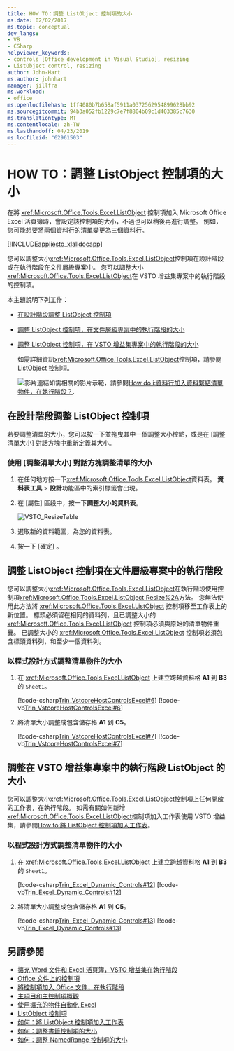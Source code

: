 ```yaml
---
title: HOW TO：調整 ListObject 控制項的大小
ms.date: 02/02/2017
ms.topic: conceptual
dev_langs:
- VB
- CSharp
helpviewer_keywords:
- controls [Office development in Visual Studio], resizing
- ListObject control, resizing
author: John-Hart
ms.author: johnhart
manager: jillfra
ms.workload:
- office
ms.openlocfilehash: 1ff4080b7b658af5911a0372562954899628bb92
ms.sourcegitcommit: 94b3a052fb1229c7e7f8804b09c1d403385c7630
ms.translationtype: MT
ms.contentlocale: zh-TW
ms.lasthandoff: 04/23/2019
ms.locfileid: "62961503"
---
```

# <a name="how-to-resize-listobject-controls"></a>HOW TO：調整 ListObject 控制項的大小
  在將 <xref:Microsoft.Office.Tools.Excel.ListObject> 控制項加入 Microsoft Office Excel 活頁簿時，會設定該控制項的大小，不過也可以稍後再進行調整。 例如，您可能想要將兩個資料行的清單變更為三個資料行。

 [!INCLUDE[appliesto_xlalldocapp](../vsto/includes/appliesto-xlalldocapp-md.md)]

 您可以調整大小<xref:Microsoft.Office.Tools.Excel.ListObject>控制項在設計階段或在執行階段在文件層級專案中。 您可以調整大小<xref:Microsoft.Office.Tools.Excel.ListObject>在 VSTO 增益集專案中的執行階段的控制項。

 本主題說明下列工作：

- [在設計階段調整 ListObject 控制項](#designtime)

- [調整 ListObject 控制項，在文件層級專案中的執行階段的大小](#runtimedoclevel)

- [調整 ListObject 控制項，在 VSTO 增益集專案中的執行階段的大小](#runtimeaddin)

  如需詳細資訊<xref:Microsoft.Office.Tools.Excel.ListObject>控制項，請參閱[ListObject 控制項](../vsto/listobject-control.md)。

  ![影片連結](../vsto/media/playvideo.gif "影片連結")如需相關的影片示範，請參閱[How do i:資料行加入資料繫結清單物件，在執行階段？](http://go.microsoft.com/fwlink/?LinkID=130318).

## <a name="designtime"></a> 在設計階段調整 ListObject 控制項
 若要調整清單的大小，您可以按一下並拖曳其中一個調整大小控點，或是在 [調整清單大小]  對話方塊中重新定義其大小。

### <a name="to-resize-a-list-by-using-the-resize-list-dialog-box"></a>使用 [調整清單大小] 對話方塊調整清單的大小

1. 在任何地方按一下<xref:Microsoft.Office.Tools.Excel.ListObject>資料表。 **資料表工具** > **設計**功能區中的索引標籤會出現。

2. 在 [屬性] 區段中，按一下**調整大小的資料表**。

    ![VSTO_ResizeTable](../vsto/media/vsto-resizetable.png)

3. 選取新的資料範圍，為您的資料表。

4. 按一下 [確定] 。

## <a name="runtimedoclevel"></a> 調整 ListObject 控制項在文件層級專案中的執行階段
 您可以調整大小<xref:Microsoft.Office.Tools.Excel.ListObject>在執行階段使用控制項<xref:Microsoft.Office.Tools.Excel.ListObject.Resize%2A>方法。 您無法使用此方法將 <xref:Microsoft.Office.Tools.Excel.ListObject> 控制項移至工作表上的新位置。 標頭必須留在相同的資料列，且已調整大小的 <xref:Microsoft.Office.Tools.Excel.ListObject> 控制項必須與原始的清單物件重疊。 已調整大小的 <xref:Microsoft.Office.Tools.Excel.ListObject> 控制項必須包含標頭資料列，和至少一個資料列。

### <a name="to-resize-a-list-object-programmatically"></a>以程式設計方式調整清單物件的大小

1. 在 <xref:Microsoft.Office.Tools.Excel.ListObject> 上建立跨越資料格 **A1** 到 **B3** 的 `Sheet1`。

     [!code-csharp[Trin_VstcoreHostControlsExcel#6](../vsto/codesnippet/CSharp/Trin_VstcoreHostControlsExcelCS/Sheet1.cs#6)]
     [!code-vb[Trin_VstcoreHostControlsExcel#6](../vsto/codesnippet/VisualBasic/Trin_VstcoreHostControlsExcelVB/Sheet1.vb#6)]

2. 將清單大小調整成包含儲存格 **A1** 到 **C5**。

     [!code-csharp[Trin_VstcoreHostControlsExcel#7](../vsto/codesnippet/CSharp/Trin_VstcoreHostControlsExcelCS/Sheet1.cs#7)]
     [!code-vb[Trin_VstcoreHostControlsExcel#7](../vsto/codesnippet/VisualBasic/Trin_VstcoreHostControlsExcelVB/Sheet1.vb#7)]

## <a name="runtimeaddin"></a> 調整在 VSTO 增益集專案中的執行階段 ListObject 的大小
 您可以調整大小<xref:Microsoft.Office.Tools.Excel.ListObject>控制項上任何開啟的工作表，在執行階段。 如需有關如何新增<xref:Microsoft.Office.Tools.Excel.ListObject>控制項加入工作表使用 VSTO 增益集，請參閱[How to:將 ListObject 控制項加入工作表](../vsto/how-to-add-listobject-controls-to-worksheets.md)。

### <a name="to-resize-a-list-object-programmatically"></a>以程式設計方式調整清單物件的大小

1. 在 <xref:Microsoft.Office.Tools.Excel.ListObject> 上建立跨越資料格 **A1** 到 **B3** 的 `Sheet1`。

     [!code-csharp[Trin_Excel_Dynamic_Controls#12](../vsto/codesnippet/CSharp/Trin_Excel_Dynamic_Controls/ThisAddIn.cs#12)]
     [!code-vb[Trin_Excel_Dynamic_Controls#12](../vsto/codesnippet/VisualBasic/Trin_Excel_Dynamic_Controls/ThisAddIn.vb#12)]

2. 將清單大小調整成包含儲存格 **A1** 到 **C5**。

     [!code-csharp[Trin_Excel_Dynamic_Controls#13](../vsto/codesnippet/CSharp/Trin_Excel_Dynamic_Controls/ThisAddIn.cs#13)]
     [!code-vb[Trin_Excel_Dynamic_Controls#13](../vsto/codesnippet/VisualBasic/Trin_Excel_Dynamic_Controls/ThisAddIn.vb#13)]

## <a name="see-also"></a>另請參閱
- [擴充 Word 文件和 Excel 活頁簿，VSTO 增益集在執行階段](../vsto/extending-word-documents-and-excel-workbooks-in-vsto-add-ins-at-run-time.md)
- [Office 文件上的控制項](../vsto/controls-on-office-documents.md)
- [將控制項加入 Office 文件，在執行階段](../vsto/adding-controls-to-office-documents-at-run-time.md)
- [主項目和主控制項概觀](../vsto/host-items-and-host-controls-overview.md)
- [使用擴充的物件自動化 Excel](../vsto/automating-excel-by-using-extended-objects.md)
- [ListObject 控制項](../vsto/listobject-control.md)
- [如何：將 ListObject 控制項加入工作表](../vsto/how-to-add-listobject-controls-to-worksheets.md)
- [如何：調整書籤控制項的大小](../vsto/how-to-resize-bookmark-controls.md)
- [如何：調整 NamedRange 控制項的大小](../vsto/how-to-resize-namedrange-controls.md)
